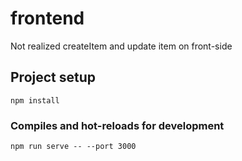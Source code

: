 # frontend
Not realized createItem and update item on front-side

## Project setup
```
npm install
```

### Compiles and hot-reloads for development
```
npm run serve -- --port 3000
```